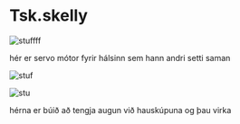 # Tsk.skelly

![stuffff](https://user-images.githubusercontent.com/111759185/196055251-b8572d47-79cc-4274-a8ae-160ed281ae65.PNG)

hér er servo mótor fyrir hálsinn sem hann andri setti saman

![stuf](https://user-images.githubusercontent.com/111759185/196058378-713f04f4-7cfc-498a-bfe0-256bb385cb5b.PNG)

![stu](https://user-images.githubusercontent.com/111759185/196058463-d77ab816-bb49-4794-9d93-ecf5b8bfd5c9.PNG)

hérna er búið að tengja augun við hauskúpuna og þau virka


